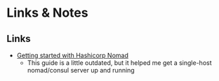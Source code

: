# Links & Notes

## Links

- [Getting started with Hashicorp Nomad](https://manicminer.io/posts/getting-started-with-hashicorp-nomad/)
    - This guide is a little outdated, but it helped me get a single-host nomad/consul server up and running